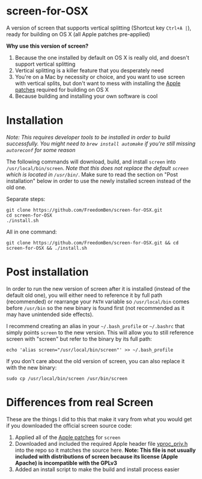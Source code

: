 screen-for-OSX
==============

A version of screen that supports vertical splitting (Shortcut key `Ctrl+A |`), ready for building on OS X (all Apple patches pre-applied)

**Why use this version of screen?**

1. Because the one installed by default on OS X is really old, and doesn't support vertical splitting
2. Vertical splitting is a killer feature that you desperately need
3. You're on a Mac by necessity or choice, and you want to use screen with vertical splits, but don't want to mess with installing the [Apple patches](https://www.opensource.apple.com/source/screen/screen-16/patches/) required for building on OS X
4. Because building and installing your own software is cool


Installation
============

*Note: This requires developer tools to be installed in order to build successfully.  You might need to `brew install automake` if you're still missing `autoreconf` for some reason*

The following commands will download, build, and install `screen` into `/usr/local/bin/screen`.  *Note that this does not replace the default `screen` which is located in `/usr/bin/`*.  Make sure to read the section on "Post installation" below in order to use the newly installed screen instead of the old one.

Separate steps:

    git clone https://github.com/FreedomBen/screen-for-OSX.git
    cd screen-for-OSX
    ./install.sh

All in one command:

    git clone https://github.com/FreedomBen/screen-for-OSX.git && cd screen-for-OSX && ./install.sh
    

Post installation
=================

In order to run the new version of screen after it is installed (instead of the default old one), you will either need to reference it by full path (recommended) or rearrange your `PATH` variable so `/usr/local/bin` comes before `/usr/bin` so the new binary is found first (not recommended as it may have unintended side effects).

I recommend creating an alias in your `~/.bash_profile` or `~/.bashrc` that simply points `screen` to the new version.  This will allow you to still reference screen with "screen" but refer to the binary by its full path:

    echo 'alias screen="/usr/local/bin/screen"' >> ~/.bash_profile
    
If you don't care about the old version of screen, you can also replace it with the new binary:

    sudo cp /usr/local/bin/screen /usr/bin/screen


Differences from real Screen
============================

These are the things I did to this that make it vary from what you would get if you downloaded the official screen source code:

1. Applied all of the [Apple patches](https://www.opensource.apple.com/source/screen/screen-16/patches/) for `screen`
2. Downloaded and included the required Apple header file [vproc_priv.h](http://www.opensource.apple.com/source/launchd/launchd-328/launchd/src/vproc_priv.h) into the repo so it matches the source here.  **Note: This file is not usually included with distributions of screen because its license (Apple Apache) is incompatible with the GPLv3**
3. Added an install script to make the build and install process easier
